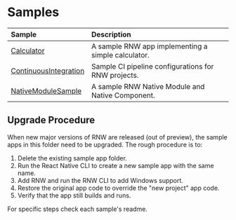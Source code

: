 # Samples

<div align="center">

| Sample | Description |
|:-------|:------------|
| [Calculator](./Calculator) | A sample RNW app implementing a simple calculator. |
| [ContinuousIntegration](./ContinuousIntegration) | Sample CI pipeline configurations for RNW projects. |
| [NativeModuleSample](./NativeModuleSample) | A sample RNW Native Module and Native Component. |

</div>

## Upgrade Procedure

When new major versions of RNW are released (out of preview), the sample apps in this folder need to be upgraded. The rough procedure is to:

1. Delete the existing sample app folder.
2. Run the React Native CLI to create a new sample app with the same name.
3. Add RNW and run the RNW CLI to add Windows support.
4. Restore the original app code to override the "new project" app code.
5. Verify that the app still builds and runs.

For specific steps check each sample's readme.
